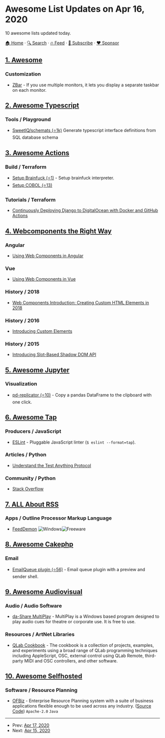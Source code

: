 # Awesome List Updates on Apr 16, 2020

10 awesome lists updated today.

[🏠 Home](/README.md) · [🔍 Search](https://www.trackawesomelist.com/search/) · [🔥 Feed](https://www.trackawesomelist.com/rss.xml) · [📮 Subscribe](https://trackawesomelist.us17.list-manage.com/subscribe?u=d2f0117aa829c83a63ec63c2f&id=36a103854c) · [❤️  Sponsor](https://github.com/sponsors/theowenyoung)



## [1. Awesome](/content/Awesome-Windows/Awesome/README.md)

### Customization

*   [ZBar](https://www.zhornsoftware.co.uk/archive/index.html#zbar) - If you use multiple monitors, it lets you display a separate taskbar on each monitor.

## [2. Awesome Typescript](/content/dzharii/awesome-typescript/README.md)

### Tools / Playground

*   [SweetIQ/schemats (⭐1k)](https://github.com/SweetIQ/schemats) Generate typescript interface definitions from SQL database schema

## [3. Awesome Actions](/content/sdras/awesome-actions/README.md)

### Build / Terraform

*   [Setup Brainfuck (⭐1)](https://github.com/fabasoad/setup-brainfuck-action) - Setup brainfuck interpreter.
*   [Setup COBOL (⭐13)](https://github.com/fabasoad/setup-cobol-action)

### Tutorials / Terraform

*   [Continuously Deploying Django to DigitalOcean with Docker and GitHub Actions](https://testdriven.io/blog/deploying-django-to-digitalocean-with-docker-and-github-actions/)

## [4. Webcomponents the Right Way](/content/mateusortiz/webcomponents-the-right-way/README.md)

### Angular

*   [Using Web Components in Angular](https://coryrylan.com/blog/using-web-components-in-angular)

### Vue

*   [Using Web Components in Vue](https://coryrylan.com/blog/using-web-components-in-vue)

### History / 2018

*   [Web Components Introduction: Creating Custom HTML Elements in 2018](https://www.grapecity.com/en/blogs/web-components-introduction-creating-custom-html-elements-2018)

### History / 2016

*   [Introducing Custom Elements](https://webkit.org/blog/7027/introducing-custom-elements/)

### History / 2015

*   [Introducing Slot-Based Shadow DOM API](https://webkit.org/blog/4096/introducing-shadow-dom-api/)

## [5. Awesome Jupyter](/content/markusschanta/awesome-jupyter/README.md)

### Visualization

*   [pd-replicator (⭐10)](https://github.com/scwilkinson/pd-replicator) - Copy a pandas DataFrame to the clipboard with one click.

## [6. Awesome Tap](/content/sindresorhus/awesome-tap/README.md)

### Producers / JavaScript

*   [ESLint](https://eslint.org/docs/user-guide/formatters/#tap) - Pluggable JavaScript linter (`$ eslint --format=tap`).

### Articles / Python

*   [Understand the Test Anything Protocol](https://www.effectiveperlprogramming.com/2011/05/understand-the-test-anything-protocol/)

### Community / Python

*   [Stack Overflow](https://stackoverflow.com/questions/tagged/tap)

## [7. ALL About RSS](/content/AboutRSS/ALL-about-RSS/README.md)

### Apps / Outline Processor Markup Language

*   [FeedDemon](http://www.feeddemon.com/) ![Windows](https://github.com/AboutRSS/ALL-about-RSS/raw/master/media/icons8-windows-10-16.png)![Freeware](https://github.com/AboutRSS/ALL-about-RSS/raw/master/media/icons8-one-free-16.png)

## [8. Awesome Cakephp](/content/FriendsOfCake/awesome-cakephp/README.md)

### Email

*   [EmailQueue plugin (⭐56)](https://github.com/lorenzo/cakephp-email-queue) - Email queue plugin with a preview and sender shell.

## [9. Awesome Audiovisual](/content/stingalleman/awesome-audiovisual/README.md)

### Audio / Audio Software

*   [da-Share MultiPlay](https://www.da-share.com/software/multiplay/) - MultiPlay is a Windows based program designed to play audio cues for theatre or corporate use. It is free to use.

### Resources / ArtNet Libraries

*   [QLab Cookbook](https://qlab.app/cookbook/) - The cookbook is a collection of projects, examples, and experiments using a broad range of QLab programming techniques including AppleScript, OSC, external control using QLab Remote, third-party MIDI and OSC controllers, and other software.

## [10. Awesome Selfhosted](/content/awesome-selfhosted/awesome-selfhosted/README.md)

### Software / Resource Planning

*   [OFBiz](https://ofbiz.apache.org/) - Enterprise Resource Planning system with a suite of business applications flexible enough to be used across any industry. ([Source Code](https://svn.apache.org/viewvc/ofbiz/)) `Apache-2.0` `Java`

---

- Prev: [Apr 17, 2020](/content/2020/04/17/README.md)
- Next: [Apr 15, 2020](/content/2020/04/15/README.md)